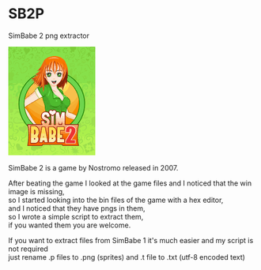 # SB2P
SimBabe 2 png extractor

![game logo](promo/s.png)

SimBabe 2 is a game by Nostromo released in 2007.


After beating the game I looked at the game files and I noticed that the win image is missing,<br>
so I started looking into the bin files of the game with a hex editor,<br>
and I noticed that they have pngs in them,<br>
so I wrote a simple script to extract them,<br>
if you wanted them you are welcome.

If you want to extract files from SimBabe 1 it's much easier and my script is not required<br>
just rename .p files to .png (sprites)
and .t file to .txt (utf-8 encoded text)
